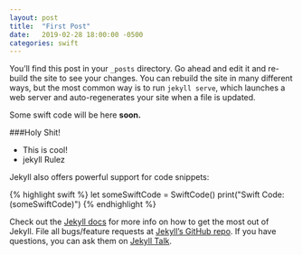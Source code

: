 ```yaml
---
layout: post
title:  "First Post"
date:   2019-02-28 18:00:00 -0500
categories: swift
---
```

You’ll find this post in your `_posts` directory. Go ahead and edit it and re-build the site to see your changes. You can rebuild the site in many different ways, but the most common way is to run `jekyll serve`, which launches a web server and auto-regenerates your site when a file is updated.

Some swift code will be here **soon.**

###Holy Shit!
* This is cool!
* jekyll Rulez

Jekyll also offers powerful support for code snippets:

{% highlight swift %}
let someSwiftCode = SwiftCode()
print("Swift Code: \(someSwiftCode)")
{% endhighlight %}

Check out the [Jekyll docs][jekyll-docs] for more info on how to get the most out of Jekyll. File all bugs/feature requests at [Jekyll’s GitHub repo][jekyll-gh]. If you have questions, you can ask them on [Jekyll Talk][jekyll-talk].

[jekyll-docs]: https://jekyllrb.com/docs/home
[jekyll-gh]:   https://github.com/jekyll/jekyll
[jekyll-talk]: https://talk.jekyllrb.com/
